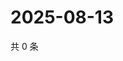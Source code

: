 # 2025-08-13

共 0 条

<!-- BEGIN ZHIHUVIDEO -->
<!-- 最后更新时间 Wed Aug 13 2025 03:10:20 GMT+0800 (China Standard Time) -->

<!-- END ZHIHUVIDEO -->
